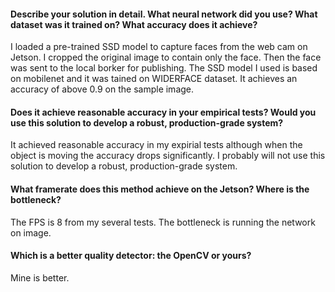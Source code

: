 #### Describe your solution in detail. What neural network did you use? What dataset was it trained on? What accuracy does it achieve?
I loaded a pre-trained SSD model to capture faces from the web cam on Jetson. I cropped the original image to contain only the face. Then the face was sent to the local borker for publishing.
The SSD model I used is based on mobilenet and it was tained on WIDERFACE dataset. It achieves an accuracy of above 0.9 on the sample image. 

#### Does it achieve reasonable accuracy in your empirical tests? Would you use this solution to develop a robust, production-grade system?
It achieved reasonable accuracy in my expirial tests although when the object is moving the accuracy drops significantly. I probably will not use this solution to develop a robust, production-grade system.

#### What framerate does this method achieve on the Jetson? Where is the bottleneck?
The FPS is 8 from my several tests. The bottleneck is running the network on image.

#### Which is a better quality detector: the OpenCV or yours?
Mine is better.
